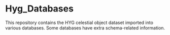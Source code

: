 # Hyg_Databases
This repository contains the HYG celestial object dataset imported into various databases. Some databases have extra schema-related information.
